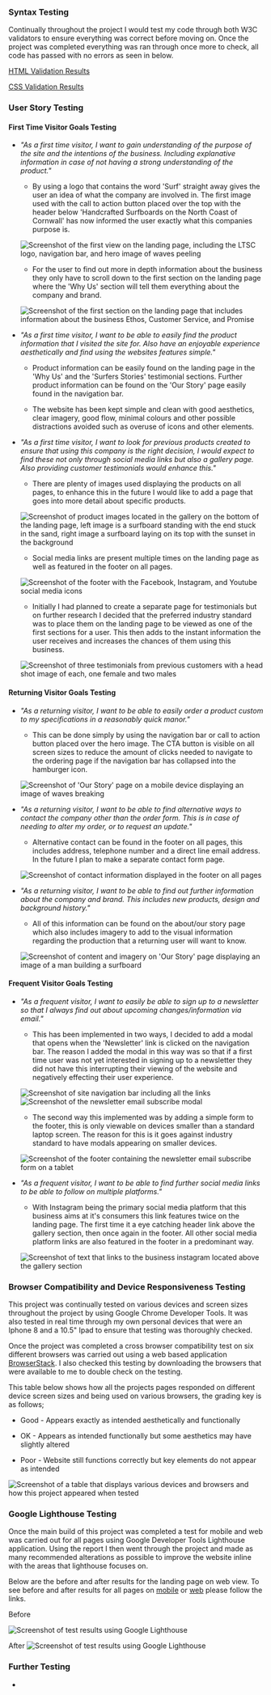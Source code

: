 ### Syntax Testing

Continually throughout the project I would test my code through both W3C validators to ensure everything was correct before moving on. Once the project was completed everything was ran 
through once more to check, all code has passed with no errors as seen in below.

[HTML Validation Results](testing/html-validation.pdf)

[CSS Validation Results](testing/css-results.png)

### User Story Testing

#### First Time Visitor Goals Testing

- *"As a first time visitor, I want to gain understanding of the purpose of the site and the intentions of the
    business. Including explanative information in case of not having a strong understanding of the product."*

    - By using a logo that contains the word 'Surf' straight away gives the user an idea of what the company are involved in. The first image used
    with the call to action button placed over the top with the header below 'Handcrafted Surfboards on the North Coast of Cornwall' has now informed the user
    exactly what this companies purpose is. 

    ![Screenshot of the first view on the landing page, including the LTSC logo, navigation bar, and hero image of waves peeling](testing/goals-testing-one.png)

    - For the user to find out more in depth information about the business they only have to scroll down to the first section on the landing page where the 'Why Us' section
    will tell them everything about the company and brand.

    ![Screenshot of the first section on the landing page that includes information about the business Ethos, Customer Service, and Promise](testing/goals-testing-two.png)

- *"As a first time visitor, I want to be able to easily find the product information that I visited the site for.
    Also have an enjoyable experience aesthetically and find using the websites features simple."*
    
    - Product information can be easily found on the landing page in the 'Why Us' and the 'Surfers Stories' testimonial sections. Further product information can be found on the 'Our Story'
    page easily found in the navigation bar.

    - The website has been kept simple and clean with good aesthetics, clear imagery, good flow, minimal colours and other possible distractions avoided such as overuse of icons and other elements.

- *"As a first time visitor, I want to look for previous products created to ensure that using this company is the right decision, I would expect to find these not only through 
    social media links but also a gallery page. Also providing customer testimonials would enhance this."*

    - There are plenty of images used displaying the products on all pages, to enhance this in the future I would like to add a page that goes into more detail about specific products.

    ![Screenshot of product images located in the gallery on the bottom of the landing page, left image is a surfboard standing with the end stuck in the sand, right image a surfboard laying on its top with the sunset in the background](testing/goals-testing-three.png)

    - Social media links are present multiple times on the landing page as well as featured in the footer on all pages. 

    ![Screenshot of the footer with the Facebook, Instagram, and Youtube social media icons](testing/goals-testing-four.png)

    - Initially I had planned to create a separate page for testimonials but on further research I decided that the preferred industry standard was to place them on the landing page
    to be viewed as one of the first sections for a user. This then adds to the instant information the user receives and increases the chances of them using this business.

    ![Screenshot of three testimonials from previous customers with a head shot image of each, one female and two males](testing/goals-testing-five.png)

#### Returning Visitor Goals Testing

- *"As a returning visitor, I want to be able to easily order a product custom to my specifications in a
    reasonably quick manor."*

    - This can be done simply by using the navigation bar or call to action button placed over the hero image. The CTA button is visible on all screen sizes to reduce the amount of 
    clicks needed to navigate to the ordering page if the navigation bar has collapsed into the hamburger icon.

    ![Screenshot of 'Our Story' page on a mobile device displaying an image of waves breaking](testing/goals-testing-six.png)

- *"As a returning visitor, I want to be able to find alternative ways to contact the company other than the order
    form. This is in case of needing to alter my order, or to request an update."*

    - Alternative contact can be found in the footer on all pages, this includes address, telephone number and a direct line email address. In the future I plan to make a separate contact
    form page.

    ![Screenshot of contact information displayed in the footer on all pages](testing/goals-testing-seven.png)

- *"As a returning visitor, I want to be able to find out further information about the company and brand. This
    includes new products, design and background history."*

    - All of this information can be found on the about/our story page which also includes imagery to add to the visual information regarding the production that a returning user
    will want to know.

    ![Screenshot of content and imagery on 'Our Story' page displaying an image of a man building a surfboard](testing/goals-testing-eight.png)

#### Frequent Visitor Goals Testing

- *"As a frequent visitor, I want to easily be able to sign up to a newsletter so that I always find out about 
    upcoming changes/information via email."*

    - This has been implemented in two ways, I decided to add a modal that opens when the 'Newsletter' link is clicked on the navigation bar. The reason I added the modal in this way
    was so that if a first time user was not yet interested in signing up to a newsletter they did not have this interrupting their viewing of the website and negatively effecting their
    user experience. 

    ![Screenshot of site navigation bar including all the links](testing/goals-testing-ten.png)
    ![Screenshot of the newsletter email subscribe modal](testing/goals-testing-nine.png)

    - The second way this implemented was by adding a simple form to the footer, this is only viewable on devices smaller than a standard laptop screen. The reason for this is it goes
    against industry standard to have modals appearing on smaller devices.

    ![Screenshot of the footer containing the newsletter email subscribe form on a tablet](testing/goals-testing-eleven.png)

- *"As a frequent visitor, I want to be able to find further social media links to be able to follow on 
    multiple platforms."*

    - With Instagram being the primary social media platform that this business aims at it's consumers this link features twice on the landing page. The first time it a eye catching header
    link above the gallery section, then once again in the footer. All other social media platform links are also featured in the footer in a predominant way.

    ![Screenshot of text that links to the business instagram located above the gallery section](testing/goals-testing-twelve.png)

### Browser Compatibility and Device Responsiveness Testing

This project was continually tested on various devices and screen sizes throughout the project by using Google Chrome Developer Tools. It was also tested in real time through my own personal
devices that were an Iphone 8 and a 10.5" Ipad to ensure that testing was thoroughly checked.

Once the project was completed a cross browser compatibility test on six different browsers was carried out using a web based application [BrowserStack](https://www.browserstack.com/). I also checked this testing 
by downloading the browsers that were available to me to double check on the testing.

This table below shows how all the projects pages responded on different device screen sizes and being used on various browsers, the grading key is as follows;

- Good - Appears exactly as intended aesthetically and functionally

- OK - Appears as intended functionally but some aesthetics may have slightly altered

- Poor - Website still functions correctly but key elements do not appear as intended

![Screenshot of a table that displays various devices and browsers and how this project appeared when tested](testing/browser-test.png)

### Google Lighthouse Testing

Once the main build of this project was completed a test for mobile and web was carried out for all pages using Google Developer Tools Lighthouse application. Using the report I then 
went through the project and made as many recommended alterations as possible to improve the website inline with the areas that lighthouse focuses on.

Below are the before and after results for the landing page on web view. To see before and after results for all pages on [mobile](lighthouse-mobile/lighthouse-mobile-table.png) or [web](lighthouse-web/lighthouse-web-table.png) please follow the links.

Before

![Screenshot of test results using Google Lighthouse](lighthouse-testing/initial-test-landing-page-web.png)

After 
![Screenshot of test results using Google Lighthouse](lighthouse-testing/final-test-landing-page-web.png)

### Further Testing

- 